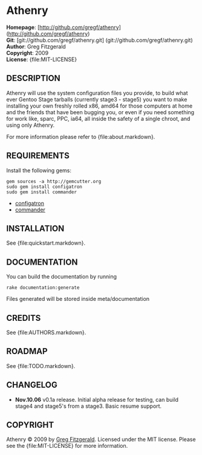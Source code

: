 Athenry
========

**Homepage**:   [http://github.com/gregf/athenry] (http://github.com/gregf/athenry)  
**Git**:        [git://github.com/gregf/athenry.git] (git://github.com/gregf/athenry.git)  
**Author**:     Greg Fitzgerald  
**Copyright**:  2009  
**License**:    {file:MIT-LICENSE}  

DESCRIPTION
------------

Athenry will use the system configuration files you provide, to build what ever
Gentoo Stage tarballs (currently stage3 - stage5) you want to make installing
your own freshly rolled x86, amd64 for those computers at home and the friends
that have been bugging you, or even if you need something for work like, sparc,
PPC, ia64, all inside the safety of a single chroot, and using only Athenry.

For more information please refer to {file:about.markdown}.

REQUIREMENTS
-------------
Install the following gems:  

    gem sources -a http://gemcutter.org
    sudo gem install configatron
    sudo gem install commander 

* [configatron](http://github.com/markbates/configatron/tree/master)  
* [commander](http://github.com/visionmedia/commander/tree/master)  

INSTALLATION
------------

See {file:quickstart.markdown}.

DOCUMENTATION
-------------
You can build the documentation by running  

    rake documentation:generate

Files generated will be stored inside meta/documentation

CREDITS
--------

See {file:AUTHORS.markdown}.

ROADMAP
--------

See {file:TODO.markdown}.

CHANGELOG
---------
- **Nov.10.06** v0.1a release. Initial alpha release for testing, can build stage4 and stage5's from a stage3. Basic resume support. 

COPYRIGHT
---------

Athenry &copy; 2009 by [Greg Fitzgerald](mailto:netzdamon@gmail.com). Licensed under the MIT 
license. Please see the {file:MIT-LICENSE} for more information.
